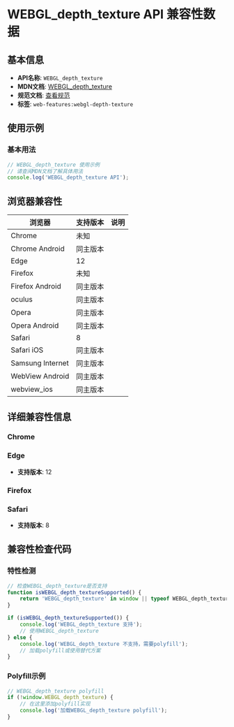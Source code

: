 # WEBGL_depth_texture API 兼容性数据

## 基本信息

- **API名称**: `WEBGL_depth_texture`
- **MDN文档**: [WEBGL_depth_texture](https://developer.mozilla.org/docs/Web/API/WEBGL_depth_texture)
- **规范文档**: [查看规范](https://registry.khronos.org/webgl/extensions/WEBGL_depth_texture/)
- **标签**: `web-features:webgl-depth-texture`

## 使用示例

### 基本用法

```javascript
// WEBGL_depth_texture 使用示例
// 请查阅MDN文档了解具体用法
console.log('WEBGL_depth_texture API');
```

## 浏览器兼容性

| 浏览器 | 支持版本 | 说明 |
|--------|----------|------|
| Chrome | 未知 |  |
| Chrome Android | 同主版本 |  |
| Edge | 12 |  |
| Firefox | 未知 |  |
| Firefox Android | 同主版本 |  |
| oculus | 同主版本 |  |
| Opera | 同主版本 |  |
| Opera Android | 同主版本 |  |
| Safari | 8 |  |
| Safari iOS | 同主版本 |  |
| Samsung Internet | 同主版本 |  |
| WebView Android | 同主版本 |  |
| webview_ios | 同主版本 |  |

## 详细兼容性信息

### Chrome


### Edge

- **支持版本**: 12

### Firefox


### Safari

- **支持版本**: 8

## 兼容性检查代码

### 特性检测

```javascript
// 检查WEBGL_depth_texture是否支持
function isWEBGL_depth_textureSupported() {
    return 'WEBGL_depth_texture' in window || typeof WEBGL_depth_texture !== 'undefined';
}

if (isWEBGL_depth_textureSupported()) {
    console.log('WEBGL_depth_texture 支持');
    // 使用WEBGL_depth_texture
} else {
    console.log('WEBGL_depth_texture 不支持，需要polyfill');
    // 加载polyfill或使用替代方案
}
```

### Polyfill示例

```javascript
// WEBGL_depth_texture polyfill
if (!window.WEBGL_depth_texture) {
    // 在这里添加polyfill实现
    console.log('加载WEBGL_depth_texture polyfill');
}
```

